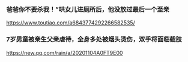 ### 爸爸你不要杀我！”哄女儿进厕所后，他没放过最后一个至亲
https://www.toutiao.com/a6843774292266582535/

### 7岁男童被亲生父亲虐待，全身多处被烟头烫伤，双手将面临截肢
https://new.qq.com/rain/a/20201104A0FT9E00
